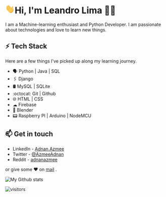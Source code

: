 # <img src="https://raw.githubusercontent.com/ABSphreak/ABSphreak/master/gifs/Hi.gif" width="30px">Hi, I'm Leandro Lima 👨‍💻

I am a Machine-learning enthusiast and Python Developer. I am passionate about technologies and love to learn new things.

## ⚡ Tech Stack

Here are a few things I've picked up along my learning journey.

* 🗣 Python | Java | SQL 
* 🖇️ Django
* 🛢️ MySQL | SQLite 
* :octocat: Git | Github
* 🌐 HTML | CSS
* ☁ Firebase
* 💠 Blender
* 📟 Raspberry PI | Arduino | NodeMCU

## 📫 Get in touch
- LinkedIn - [Adnan Azmee](https://in.linkedin.com/in/adnanazmee)
- Twitter - [@AzmeeAdnan](https://twitter.com/AzmeeAdnan)
- Reddit - [adnanazmee](https://reddit.com/user/adnanazmee)

 or give some ♥ on [mail](mailto:adnanazmee@gmail.com) .

<img alt="My Github stats" align="center" border-radius="40px" width="800px" height="200px" src="https://github-readme-stats.vercel.app/api?username=LeandroLS&count_private=true&show_icons=true&hide_border=true&theme=react" href="https://github.com/LeandroLS"/>

![visitors](https://visitor-badge.glitch.me/badge?page_id=LeandroLS/LeandroLS)
